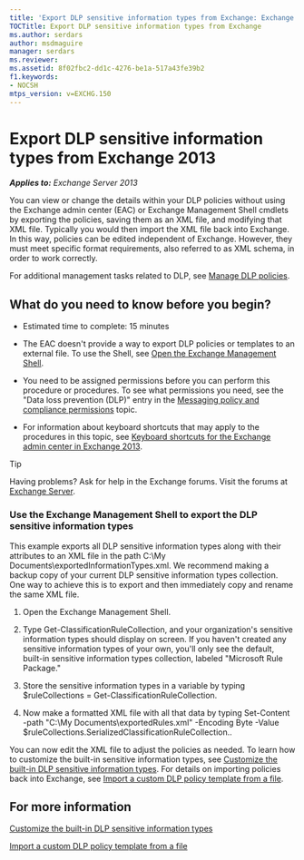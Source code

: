 ```yaml
---
title: 'Export DLP sensitive information types from Exchange: Exchange 2013 Help'
TOCTitle: Export DLP sensitive information types from Exchange
ms.author: serdars
author: msdmaguire
manager: serdars
ms.reviewer:
ms.assetid: 8f02fbc2-dd1c-4276-be1a-517a43fe39b2
f1.keywords:
- NOCSH
mtps_version: v=EXCHG.150
---
```


# Export DLP sensitive information types from Exchange 2013

_**Applies to:** Exchange Server 2013_

You can view or change the details within your DLP policies without using the Exchange admin center (EAC) or Exchange Management Shell cmdlets by exporting the policies, saving them as an XML file, and modifying that XML file. Typically you would then import the XML file back into Exchange. In this way, policies can be edited independent of Exchange. However, they must meet specific format requirements, also referred to as XML schema, in order to work correctly.

For additional management tasks related to DLP, see [Manage DLP policies](manage-dlp-policies-exchange-2013-help.md).

## What do you need to know before you begin?

- Estimated time to complete: 15 minutes

- The EAC doesn't provide a way to export DLP policies or templates to an external file. To use the Shell, see [Open the Exchange Management Shell](/powershell/exchange/open-the-exchange-management-shell).

- You need to be assigned permissions before you can perform this procedure or procedures. To see what permissions you need, see the "Data loss prevention (DLP)" entry in the [Messaging policy and compliance permissions](messaging-policy-and-compliance-permissions-exchange-2013-help.md) topic.

- For information about keyboard shortcuts that may apply to the procedures in this topic, see [Keyboard shortcuts for the Exchange admin center in Exchange 2013](keyboard-shortcuts-in-the-exchange-admin-center-2013-help.md).

> [!TIP]
> Having problems? Ask for help in the Exchange forums. Visit the forums at [Exchange Server](https://social.technet.microsoft.com/forums/office/home?category=exchangeserver).

### Use the Exchange Management Shell to export the DLP sensitive information types

This example exports all DLP sensitive information types along with their attributes to an XML file in the path C:\My Documents\exportedInformationTypes.xml. We recommend making a backup copy of your current DLP sensitive information types collection. One way to achieve this is to export and then immediately copy and rename the same XML file.

1. Open the Exchange Management Shell.

2. Type Get-ClassificationRuleCollection, and your organization's sensitive information types should display on screen. If you haven't created any sensitive information types of your own, you'll only see the default, built-in sensitive information types collection, labeled "Microsoft Rule Package."

3. Store the sensitive information types in a variable by typing $ruleCollections = Get-ClassificationRuleCollection.

4. Now make a formatted XML file with all that data by typing Set-Content -path "C:\My Documents\exportedRules.xml" -Encoding Byte -Value $ruleCollections.SerializedClassificationRuleCollection..

You can now edit the XML file to adjust the policies as needed. To learn how to customize the built-in sensitive information types, see [Customize the built-in DLP sensitive information types](customize-the-built-in-dlp-sensitive-information-types-exchange-2013-help.md). For details on importing policies back into Exchange, see [Import a custom DLP policy template from a file](import-a-custom-dlp-policy-template-from-a-file-exchange-2013-help.md).

## For more information

[Customize the built-in DLP sensitive information types](customize-the-built-in-dlp-sensitive-information-types-exchange-2013-help.md)

[Import a custom DLP policy template from a file](import-a-custom-dlp-policy-template-from-a-file-exchange-2013-help.md)